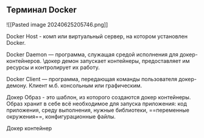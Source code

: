 ## Терминал Docker

![[Pasted image 20240625205746.png]]


Docker Host - комп или виртуальный сервер, на котором установлен Docker.

Docker Daemon — программа, служащая средой исполнения для докер-контейнеров. \\докер демон запускает контейнеры, предоставляет им ресурсы и контролирует их работу.

Docker Client — программа, передающая команды пользователя докер-демону. Клиент м.б. консольным или графическим. 

Докер Образ - это шаблон, из которого создаются докер контейнеры. Образ хранит в себе всё необходимое для запуска приложения: код приложения, среду выполнения, нужные библиотеки, ==переменные окружения==, конфигурационные файлы.

Докер контейнер 
